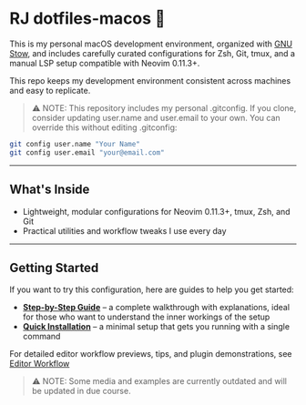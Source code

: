 # RJ dotfiles-macos 🌴

This is my personal macOS development environment, organized with [GNU Stow](https://www.gnu.org/software/stow), and
includes carefully curated configurations for Zsh, Git, tmux, and a manual LSP setup compatible with Neovim 0.11.3+.

This repo keeps my development environment consistent across machines and easy to replicate.

> ⚠︎ NOTE: This repository includes my personal .gitconfig.
> If you clone, consider updating user.name and user.email to your own.
> You can override this without editing .gitconfig:

```bash
git config user.name "Your Name"
git config user.email "your@email.com"
```

---

## What's Inside

- Lightweight, modular configurations for Neovim 0.11.3+, tmux, Zsh, and Git
- Practical utilities and workflow tweaks I use every day

---

## Getting Started

If you want to try this configuration, here are guides to help you get started:

- **[Step-by-Step Guide](./docs/step-by-step-guide.md)** – a complete walkthrough with explanations, ideal for those who
  want to understand the inner workings of the setup
- **[Quick Installation](./docs/quick-installation.md)** – a minimal setup that gets you running with a single command

For detailed editor workflow previews, tips, and plugin demonstrations, see [Editor Workflow](./docs/editor-workflow.md)

> ⚠︎ NOTE: Some media and examples are currently outdated and will be updated in due course.
